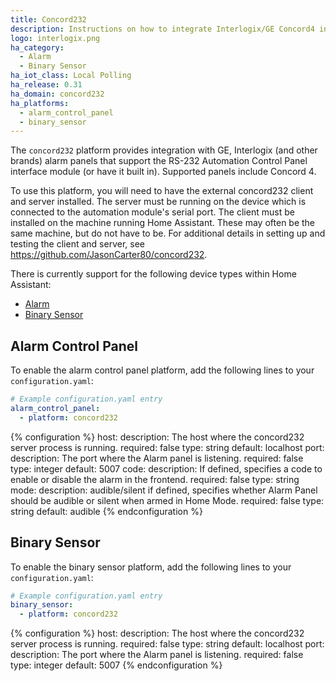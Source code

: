 ```yaml
---
title: Concord232
description: Instructions on how to integrate Interlogix/GE Concord4 into Home Assistant.
logo: interlogix.png
ha_category:
  - Alarm
  - Binary Sensor
ha_iot_class: Local Polling
ha_release: 0.31
ha_domain: concord232
ha_platforms:
  - alarm_control_panel
  - binary_sensor
---
```


The `concord232` platform provides integration with GE, Interlogix (and other brands) alarm panels that support the RS-232 Automation Control Panel interface module (or have it built in). Supported panels include Concord 4.

To use this platform, you will need to have the external concord232 client and server installed. The server must be running on the device which is connected to the automation module's serial port. The client must be installed on the machine running Home Assistant. These may often be the same machine, but do not have to be. For additional details in setting up and testing the client and server, see <https://github.com/JasonCarter80/concord232>.

There is currently support for the following device types within Home Assistant:

- [Alarm](#alarm-control-panel)
- [Binary Sensor](#binary-sensor)

## Alarm Control Panel

To enable the alarm control panel platform, add the following lines to your `configuration.yaml`:

```yaml
# Example configuration.yaml entry
alarm_control_panel:
  - platform: concord232
```

{% configuration %}
host:
  description: The host where the concord232 server process is running.
  required: false
  type: string
  default: localhost
port:
  description: The port where the Alarm panel is listening.
  required: false
  type: integer
  default: 5007
code:
  description: If defined, specifies a code to enable or disable the alarm in the frontend.
  required: false
  type: string
mode:
  description: audible/silent if defined, specifies whether Alarm Panel should be audible or silent when armed in Home Mode.
  required: false
  type: string
  default: audible
{% endconfiguration %}

## Binary Sensor

To enable the binary sensor platform, add the following lines to your `configuration.yaml`:

```yaml
# Example configuration.yaml entry
binary_sensor:
  - platform: concord232
```

{% configuration %}
host:
  description: The host where the concord232 server process is running.
  required: false
  type: string
  default: localhost
port:
  description: The port where the Alarm panel is listening.
  required: false
  type: integer
  default: 5007
{% endconfiguration %}
